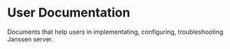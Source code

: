 # User Documentation

Documents that help users in implementating, configuring, troubleshooting Janssen server.
